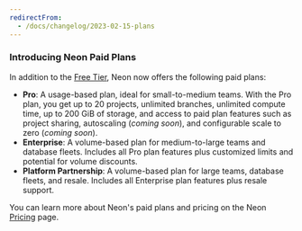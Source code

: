 ```yaml
---
redirectFrom:
  - /docs/changelog/2023-02-15-plans
---
```


### Introducing Neon Paid Plans

In addition to the [Free Tier](/docs/introduction/free-tier), Neon now offers the following paid plans:

- **Pro**: A usage-based plan, ideal for small-to-medium teams. With the Pro plan, you get up to 20 projects, unlimited branches, unlimited compute time, up to 200 GiB of storage, and access to paid plan features such as project sharing, autoscaling (_coming soon_), and configurable scale to zero (_coming soon_).
- **Enterprise**: A volume-based plan for medium-to-large teams and database fleets. Includes all Pro plan features plus customized limits and potential for volume discounts.
- **Platform Partnership**: A volume-based plan for large teams, database fleets, and resale. Includes all Enterprise plan features plus resale support.

You can learn more about Neon's paid plans and pricing on the Neon [Pricing](https://neon.tech/pricing) page.
